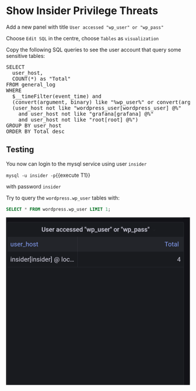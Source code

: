 # Show Insider Privilege Threats

Add a new panel with title `User accessed "wp_user" or "wp_pass"`

Choose `Edit SQL` in the centre, choose `Tables` as `visualization`

Copy the following SQL queries to see the user account that query some sensitive tables:
<pre class="file" data-target="clipboard">
SELECT
  user_host,
  COUNT(*) as "Total"
FROM general_log
WHERE
  $__timeFilter(event_time) and 
  (convert(argument, binary) like "%wp_user%" or convert(argument, binary) like "%wp_pass%") and
  (user_host not like "wordpress_user[wordpress_user] @%"
    and user_host not like "grafana[grafana] @%"
    and user_host not like "root[root] @%")
GROUP BY user_host
ORDER BY Total desc
</pre>

## Testing
You now can login to the mysql service using user `insider`

`mysql -u insider -p`{{execute T1}}

with password `insider`

Try to query the `wordpress.wp_user` tables with:
```sql
SELECT * FROM wordpress.wp_user LIMIT 1;
```

![result](assets/privilege-threat.png)
